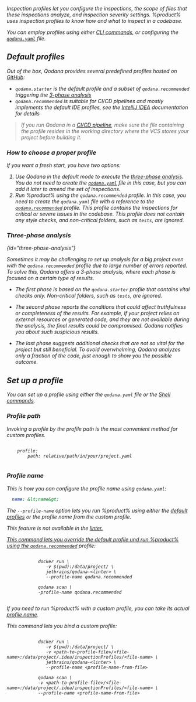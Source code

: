 [//]: # (title: Inspection profiles)

<var name="code-inspection-profiles-ide-help-url" value="https://www.jetbrains.com/help/idea/?Customizing_Profiles"/>
<var name="ide" value="IDE"/>
<var name="qodana.recommended" value="https://github.com/JetBrains/qodana-profiles/blob/master/.idea/inspectionProfiles/qodana.recommended.yaml"/>
<var name="java-glob" value="https://docs.oracle.com/javase/8/docs/api/java/nio/file/FileSystem.html#getPathMatcher-java.lang.String-"/>

Inspection profiles let you configure the inspections, the scope of files that these inspections analyze, 
and inspection severity settings. %product% uses inspection profiles to know how and what to inspect in a codebase.

You can employ profiles using either [CLI commands](docker-image-configuration.xml#docker-config-reference-profile),
or configuring the [`qodana.yaml`](qodana-yaml.md#Set+up+a+profile) file.

## Default profiles

Out of the box, Qodana provides several predefined profiles hosted on 
[GitHub](https://github.com/JetBrains/qodana-profiles/tree/master/.idea/inspectionProfiles):

* `qodana.starter` is the default profile and a subset of `qodana.recommended` triggering the [3-phase analysis](#three-phase-analysis) 
* `qodana.recommended` is suitable for CI/CD pipelines and mostly implements the default IDE profiles, see the 
[IntelliJ IDEA](https://www.jetbrains.com/help/idea/customizing-profiles.html) documentation for details

> If you run Qodana in a [CI/CD pipeline](ci.md), make sure the file containing the profile resides in the working
directory where the VCS stores your project before building it.

### How to choose a proper profile

If you want a fresh start, you have two options:

1. Use Qodana in the default mode to execute the [three-phase analysis](#three-phase-analysis). You do not need to 
create the [`qodana.yaml`](qodana-yaml.md) file in this case, but you can add it later to amend the set of inspections.
2. Run %product% using the `qodana.recommended` profile. In this case, you need to create the `qodana.yaml` file with a 
reference to the [`qodana.recommended`](qodana-yaml.md#Set+up+a+profile+by+the+name) profile. This profile contains the 
inspections for critical or severe issues in the codebase. This profile does not contain any style checks, and 
non-critical folders, such as `tests`, are ignored.

### Three-phase analysis
{id="three-phase-analysis"}

Sometimes it may be challenging to set up analysis for a big project even with the `qodana.recommended` profile due to 
large number of errors reported. To solve this, Qodana offers a 3-phase analysis, where each phase is focused on a 
certain type of results.

- The first phase is based on the `qodana.starter` profile that contains vital checks only. Non-critical folders, such as `tests`, are ignored.

- The second phase reports the conditions that could affect truthfulness or completeness of the results. For example, if your project relies on external resources or generated code, and they are not available during the analysis, the final results could be compromised. Qodana notifies you about such suspicious results.

- The last phase suggests additional checks that are not so vital for the project but still beneficial. To avoid overwhelming, Qodana analyzes only a fraction of the code, just enough to show you the possible outcome.


## Set up a profile

You can set up a profile using either the `qodana.yaml` file or the [Shell commands](docker-image-configuration.xml). 

### Profile path

Invoking a profile by the profile path is the most convenient method for custom profiles.

<tabs group="inspecting-profile-tabs">
    <tab title="YAML" id="configure-profile-yaml" group-key="yaml">
    <code style="block" lang="yaml">
    profile:
        path: relative/path/in/your/project.yaml
    </code>
    </tab>
    <tab title="CLI" id="configure-profile-cli" group-key="cli">
    <include src="docker-image-configuration.xml" include-id="docker-config-reference-profile-profile-path"/>
    </tab>
</tabs>



### Profile name

This is how you can configure the profile name using `qodana.yaml`:

```yaml
  name: &lt;name&gt;
```

The `--profile-name` option lets you run %product% using either the 
[default profiles](inspection-profiles.md#Default+profiles) or the profile name from the custom profile.

<note>This feature is not available in the <a href="qodana-dotnet.md"/> linter.</note>

This command lets you override the default profile und run %product% using the
[`qodana.recommended`](inspection-profiles.md#Default+profiles) profile: </p>

<tabs group="cli-settings">
    <tab title="Docker image" group-key="docker-image">
        <code style="block" lang="shell" prompt="$">
            docker run \
               -v $(pwd):/data/project/ \
               jetbrains/qodana-&lt;linter&gt; \
               --profile-name qodana.recommended
        </code>
    </tab>
    <tab title="Qodana CLI" group-key="qodana-cli">
        <code style="block" lang="shell" prompt="$">
            qodana scan \
            -profile-name qodana.recommended
        </code>
    </tab>
</tabs>

If you need to run %product% with a custom profile, you can take its actual [profile name](custom-profiles.md#name).

This command lets you bind a custom profile:

<tabs group="cli-settings" filter="for-inspection-profiles">
    <tab title="Docker image" group-key="docker-image">
        <code style="block" lang="shell" prompt="$">
            docker run \
               -v $(pwd):/data/project/ \
               -v &lt;path-to-profile-file&gt;/&lt;file-name&gt;:/data/project/.idea/inspectionProfiles/&lt;file-name&gt; \
               jetbrains/qodana-&lt;linter&gt; \
               --profile-name &lt;profile-name-from-file&gt;
        </code>
    </tab>
    <tab title="Qodana CLI" group-key="qodana-cli">
        <code style="block" lang="shell" prompt="$">
            qodana scan \
            -v &lt;path-to-profile-file&gt;/&lt;file-name&gt;:/data/project/.idea/inspectionProfiles/&lt;file-name&gt; \
            --profile-name &lt;profile-name-from-file&gt;
        </code>
    </tab>
</tabs>

